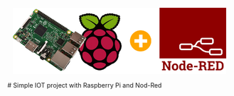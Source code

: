 <p align="center"><img src="banner.png" heght="150px" width="480px"></p>
# Simple IOT project with Raspberry Pi and Nod-Red